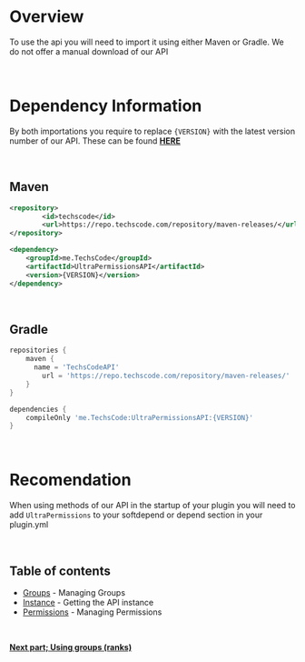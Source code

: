 # Overview
To use the api you will need to import it using either Maven or Gradle.
We do not offer a manual download of our API

<br>

# Dependency Information
By both importations you require to replace `{VERSION}` with the latest version number of our API. These can be found [**HERE**](https://repo.techscode.com/#browse/browse:maven-releases:me%2FTechsCode%2FUltraPermissionsAPI)

<br>

## Maven

```xml
<repository>
        <id>techscode</id>
        <url>https://repo.techscode.com/repository/maven-releases/</url>
</repository>

<dependency>
    <groupId>me.TechsCode</groupId>
    <artifactId>UltraPermissionsAPI</artifactId>
    <version>{VERSION}</version>
</dependency>
```

<br>

## Gradle
```groovy
repositories {
    maven {
      name = 'TechsCodeAPI'
        url = 'https://repo.techscode.com/repository/maven-releases/'
    }
}

dependencies {
    compileOnly 'me.TechsCode:UltraPermissionsAPI:{VERSION}'
}
```

<br>

# Recomendation
When using methods of our API in the startup of your plugin you will need to add `UltraPermissions` to your softdepend or depend section in your plugin.yml

<br>

## Table of contents
- [Groups](./api/groups) - Managing Groups
- [Instance](./api/instance) - Getting the API instance
- [Permissions](./api/permissions) - Managing Permissions

<br>

[**Next part; Using groups (ranks)**](./api/groups.md)
